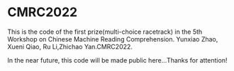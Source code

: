 # CMRC2022
This is the code of the first prize(multi-choice racetrack) in the 5th Workshop on Chinese Machine Reading Comprehension. Yunxiao Zhao, Xueni Qiao, Ru Li,Zhichao Yan.CMRC2022.

In the near future, this code will be made public here...Thanks for attention!
